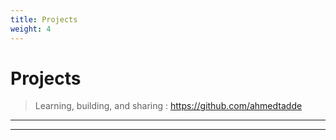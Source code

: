 ```yaml
---
title: Projects
weight: 4
---
```


# Projects
>   Learning, building, and sharing : <https://github.com/ahmedtadde>

------

<!--## R Shiny Visualizations
Collection of R Shiny visualizations on AWS EC2 showcasing the lifecycle of data scraping, munging,
transformation and interactive visualization.  Detailed guide and analysis writeup is provided in the Github project
links.

-   [State Crime Rates][r-example1-github]
-   [Labor Force Statistics][r-example2-github]
-   [Box Office Mojo][r-example3-github]
<!-- -   [Power to Choose][r-example4-github]
-   [R Shiny EC2 Bootstrap][r-guide-ec2-bootstrap] -->

------

<!-- ## Web Applications
### [bl.ocks.org][]
Collection of webapps and visualizations built mostly with D3.js and AngularJS, with a focus on code organization and
visualization of generic datasets. -->

<!--### [Datanaut][]
This is my data homepage/blog where I organize all my projects, ideas, thoughts and opinions on my passionate
journey through data science and visualizations.  The site is statically generated with Jekyll.

------

## IPython
### [Project Euler Solutions][euler-nbviewer]
These are solutions written for math/algorithmic problems found on <https://projecteuler.net/>.  The solutions are
organized in a functional and executable IPython package.  My goal is to solve all the problems when I have free time,
but the problems seem to be getting a lot harder!  Project solutions are made available on [Github][euler-github].-->


<!-- web application links -->
<!-- [bl.ocks.org]: http://bl.ocks.org/chrisrzhou -->
<!--[Datanaut]: https://ahmedtadde.github.io/Datanaut/ -->

<!-- r links -->
<!-- [r-example1-github]: https://github.com/chrisrzhou/RShiny-StateCrimeRates
[r-example2-github]: https://github.com/chrisrzhou/RShiny-LaborForceStatistics
[r-example3-github]: https://github.com/chrisrzhou/RShiny-BoxOfficeMojo
[r-example4-github]: https://github.com/chrisrzhou/RShiny-PowerToChoose
[r-guide-ec2-bootstrap]: https://github.com/chrisrzhou/RShiny-EC2Bootstrap
[r-guide-shiny-workflow]: https://github.com/chrisrzhou/RShiny-EC2Bootstrap -->

<!-- python links -->
<!-- [euler-nbviewer]: http://nbviewer.ipython.org/github/chrisrzhou/nbEuler/blob/master/notebooks/notebook_001.ipynb
[euler-github]: https://github.com/chrisrzhou/nbEuler -->
